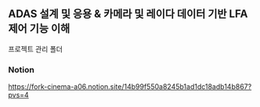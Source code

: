 ## ADAS 설계 및 응용 & 카메라 및 레이다 데이터 기반 LFA 제어 기능 이해
프로젝트 관리 폴더

### Notion
https://fork-cinema-a06.notion.site/14b99f550a8245b1ad1dc18adb14b867?pvs=4 
